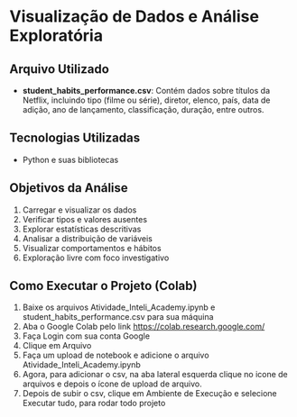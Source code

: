 # Visualização de Dados e Análise Exploratória

## Arquivo Utilizado

- **student_habits_performance.csv**: Contém dados sobre títulos da Netflix, incluindo tipo (filme ou série), diretor, elenco, país, data de adição, ano de lançamento, classificação, duração, entre outros.

## Tecnologias Utilizadas
- Python e suas bibliotecas
## Objetivos da Análise

1. Carregar e visualizar os dados
2. Verificar tipos e valores ausentes
3. Explorar estatísticas descritivas
4. Analisar a distribuição de variáveis
5. Visualizar comportamentos e hábitos
6. Exploração livre com foco investigativo

## Como Executar o Projeto (Colab)

1. Baixe os arquivos Atividade_Inteli_Academy.ipynb e student_habits_performance.csv para sua máquina
2. Aba o Google Colab pelo link https://colab.research.google.com/
3. Faça Login com sua conta Google
4. Clique em Arquivo
5. Faça um upload de notebook e adicione o arquivo Atividade_Inteli_Academy.ipynb
6. Agora, para adicionar o csv, na aba lateral esquerda clique no icone de arquivos e depois o ícone de upload de arquivo.
7. Depois de subir o csv, clique em Ambiente de Execução e selecione Executar tudo, para rodar todo projeto
